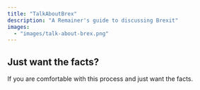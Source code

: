 ```yaml
---
title: "TalkAboutBrex"
description: "A Remainer's guide to discussing Brexit"
images:
  - "images/talk-about-brex.png"
---
```


## Just want the facts?

If you are comfortable with this process and just want the facts.
